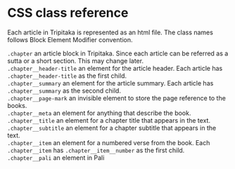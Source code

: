 # CSS class reference
Each article in Tripitaka is represented as an html file. The class names follows Block Element Modifier convention.

`.chapter` an article block in Tripitaka. Since each article can be referred as a sutta or a short section. This may change later.  
`.chapter__header-title` an element for the article header. Each article has `.chapter__header-title` as the first child.  
`.chapter__summary` an element for the article summary.  Each article has `.chapter__summary` as the second child.  
`.chapter__page-mark` an invisible element to store the page reference to the books.  
`.chapter__meta` an element for anything that describe the book.  
`.chapter__title` an element for a chapter title that appears in the text.  
`.chapter__subtitle` an element for a chapter subtitle that appears in the text.  
`.chapter__item` an element for a numbered verse from the book. Each `.chapter__item` has `.chapter__item__number` as the first child.
`.chapter__pali` an element in Pali
